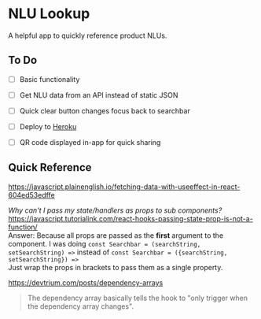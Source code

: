 # NLU Lookup

A helpful app to quickly reference product NLUs.

## To Do
- [ ] Basic functionality
- [ ] Get NLU data from an API instead of static JSON
- [ ] Quick clear button changes focus back to searchbar
- [ ] Deploy to [Heroku](https://stackoverflow.com/questions/69444225/how-do-i-deploy-to-heroku-using-vite)
- [ ] QR code displayed in-app for quick sharing


## Quick Reference

https://javascript.plainenglish.io/fetching-data-with-useeffect-in-react-604ed53edffe

*Why can't I pass my state/handlers as props to sub components?*  
https://javascript.tutorialink.com/react-hooks-passing-state-prop-is-not-a-function/  
Answer: Because all props are passed as the **first** argument to the component. I was doing `const Searchbar = (searchString, setSearchString) =>` instead of `const Searchbar = ({searchString, setSearchString}) =>`  
Just wrap the props in brackets to pass them as a single property.

https://devtrium.com/posts/dependency-arrays  
>The dependency array basically tells the hook to "only trigger when the dependency array changes".